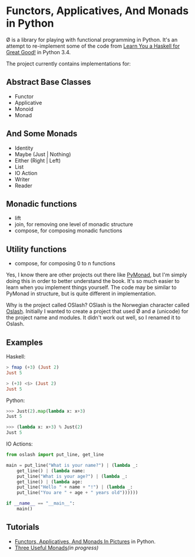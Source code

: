 # Functors, Applicatives, And Monads in Python

Ø is a library for playing with functional programming in Python. It's
an attempt to re-implement some of the code from
[Learn You a Haskell for Great Good!](http://learnyouahaskell.com/) in
Python 3.4.

The project currently contains implementations for:

## Abstract Base Classes

 - Functor
 - Applicative
 - Monoid
 - Monad

## And Some Monads

 - Identity
 - Maybe (Just | Nothing)
 - Either (Right | Left)
 - List
 - IO Action
 - Writer
 - Reader

## Monadic functions

- lift
- join, for removing one level of monadic structure
- compose, for composing monadic functions

## Utility functions

 - compose, for composing 0 to n functions

Yes, I know there are other projects out there like
[PyMonad](https://bitbucket.org/jason_delaat/pymonad/), but I'm simply doing
this in order to better understand the book. It's so much easier to learn when
you implement things yourself. The code may be similar to PyMonad in structure,
but is quite different in implementation.

Why is the project called OSlash? OSlash is the Norwegian character called
[Oslash](http://en.wikipedia.org/wiki/Ø). Initially I wanted to create a
project that used Ø and ø (unicode) for the project name and modules. It didn't
work out well, so I renamed it to Oslash.

## Examples

Haskell:
```haskell
> fmap (+3) (Just 2)
Just 5

> (+3) <$> (Just 2)
Just 5
```

Python:
```python
>>> Just(2).map(lambda x: x+3)
Just 5

>>> (lambda x: x+3) % Just(2)
Just 5

```

IO Actions:

```python
from oslash import put_line, get_line

main = put_line("What is your name?") | (lambda _:
    get_line() | (lambda name:
    put_line("What is your age?") | (lambda _:
    get_line() | (lambda age:
    put_line("Hello " + name + "!") | (lambda _:
    put_line("You are " + age + " years old"))))))

if __name__ == "__main__":
    main()
```

## Tutorials

* [Functors, Applicatives, And Monads In Pictures](https://github.com/dbrattli/oslash/wiki/Functors,-Applicatives,-And-Monads-In-Pictures) in Python.
* [Three Useful Monads](https://github.com/dbrattli/OSlash/wiki/Three-Useful-Monads)_(in progress)_
